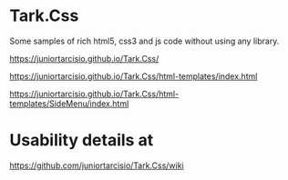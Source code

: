 # Tark.Css
Some samples of rich html5, css3 and js code without using any library.


https://juniortarcisio.github.io/Tark.Css/

https://juniortarcisio.github.io/Tark.Css/html-templates/index.html

https://juniortarcisio.github.io/Tark.Css/html-templates/SideMenu/index.html


# Usability details at

https://github.com/juniortarcisio/Tark.Css/wiki
